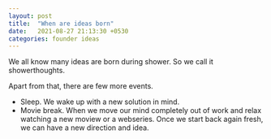 ```yaml
---
layout: post
title:  "When are ideas born"
date:   2021-08-27 21:13:30 +0530
categories: founder ideas
---
```


We all know many ideas are born during shower. So we call it showerthoughts.

Apart from that, there are few more events.
- Sleep. We wake up with a new solution in mind.
- Movie break. When we move our mind completely out of work and relax watching a new moview or a webseries. Once we start back again fresh, we can have a new direction and idea.




[jekyll-docs]: https://jekyllrb.com/docs/home
[jekyll-gh]:   https://github.com/jekyll/jekyll
[jekyll-talk]: https://talk.jekyllrb.com/
